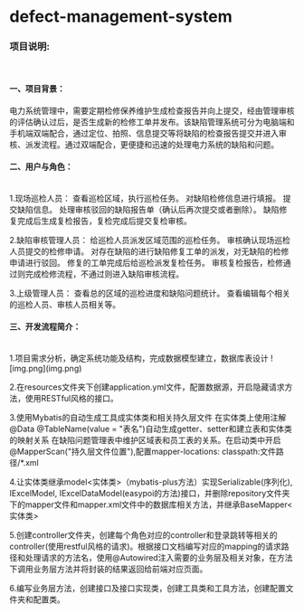 # defect-management-system
 <h3>项目说明:</h3> <br>
<h4>一、项目背景：</h4>
电力系统管理中，需要定期检修保养维护生成检查报告并向上提交，经由管理审核的评估确认过后，是否生成新的检修工单并发布。该缺陷管理系统可分为电脑端和手机端双端配合，通过定位、拍照、信息提交等将缺陷的检查报告提交并进入审核、派发流程。通过双端配合，更便捷和迅速的处理电力系统的缺陷和问题。
 <br>
 <h4>二、用户与角色：</h4><br>
1.现场巡检人员：
查看巡检区域，执行巡检任务。
对缺陷检修信息进行填报。
提交缺陷信息。
处理审核驳回的缺陷报告单（确认后再次提交或者删除）。
缺陷修复完成后生成复检报告，复检完成后提交复检审核。

2.缺陷审核管理人员：
给巡检人员派发区域范围的巡检任务。
审核确认现场巡检人员提交的检修申请。
对存在缺陷的进行缺陷修复工单的派发，对无缺陷的检修申请进行驳回。
修复的工单完成后给巡检派发复检任务。
审核复检报告，检修通过则完成检修流程，不通过则进入缺陷审核流程。

3.上级管理人员：
查看总的区域的巡检进度和缺陷问题统计。
查看编辑每个相关的巡检人员、审核人员相关等。

<h4>三、开发流程简介：</h4><br>
1.项目需求分析，确定系统功能及结构，完成数据模型建立，数据库表设计
![img.png](img.png)

2.在resources文件夹下创建application.yml文件，配置数据源，开启隐藏请求方法，使用RESTful风格的接口。

3.使用Mybatis的自动生成工具成实体类和相关持久层文件
在实体类上使用注解@Data @TableName(value = "表名")自动生成getter、setter和建立表和实体类的映射关系
在缺陷问题管理表中维护区域表和员工表的关系。在启动类中开启@MapperScan("持久层文件位置"),配置mapper-locations: classpath:文件路径/*.xml

4.让实体类继承model<实体类>（mybatis-plus方法）实现Serializable(序列化), IExcelModel, IExcelDataModel(easypoi的方法)接口，并删除repository文件夹下的mapper文件和mapper.xml文件中的数据库相关方法，并继承BaseMapper<实体类>

5.创建controller文件夹，创建每个角色对应的controller和登录跳转等相关的controller(使用restful风格的请求)。根据接口文档编写对应的mapping的请求路径和处理请求的方法名，使用@Autowired注入需要的业务层及相关对象，在方法下调用业务层方法并将封装的结果返回给前端对应页面。

6.编写业务层方法，创建接口及接口实现类，创建工具类和工具方法，创建配置文件夹和配置类。